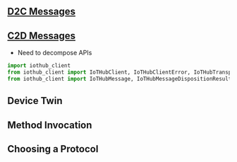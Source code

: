 ## [D2C Messages](https://docs.microsoft.com/en-us/azure/iot-hub/iot-hub-python-python-file-upload)

## [C2D Messages](https://docs.microsoft.com/en-us/azure/iot-hub/iot-hub-python-python-c2d)

- Need to decompose APIs

```python
import iothub_client
from iothub_client import IoTHubClient, IoTHubClientError, IoTHubTransportProvider, IoTHubClientResult
from iothub_client import IoTHubMessage, IoTHubMessageDispositionResult, IoTHubError
```

## Device Twin

## Method Invocation

## Choosing a Protocol

